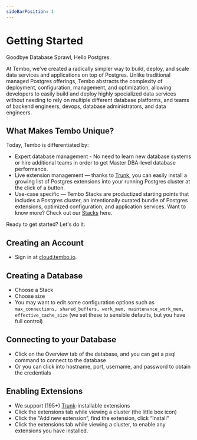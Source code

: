 ```yaml
---
sideBarPosition: 1
---
```


# Getting Started

Goodbye Database Sprawl, Hello Postgres.

At Tembo, we've created a radically simpler way to build, deploy, and scale data services and applications on top of Postgres. Unlike traditional managed Postgres offerings, Tembo abstracts the complexity of deployment, configuration, management, and optimization, allowing developers to easily build and deploy highly specialized data services without needing to rely on multiple different database platforms, and teams of backend engineers, devops, database administrators, and data engineers.

## What Makes Tembo Unique?

Today, Tembo is differentiated by:

-   Expert database management - No need to learn new database systems or hire additional teams in order to get Master DBA-level database performance.
-   Live extension management — thanks to [Trunk](https://www.pgt.dev), you can easily install a growing list of Postgres extensions into your running Postgres cluster at the click of a button.
-   Use-case specific — Tembo Stacks are productized starting points that includes a Postgres cluster, an intentionally curated bundle of Postgres extensions, optimized configuration, and application services. Want to know more? Check out our [Stacks](https://tembo.io/docs/category/tembo-stacks) here.

Ready to get started? Let's do it.

## Creating an Account

-   Sign in at [cloud.tembo.io](https://cloud.tembo.io/).

## Creating a Database

-   Choose a Stack
-   Choose size
-   You may want to edit some configuration options such as `max_connections, shared_buffers, work_mem, maintenance_work_mem, effective_cache_size` (we set these to sensible defaults, but you have full control)

## Connecting to your Database

-   Click on the Overview tab of the database, and you can get a psql command to connect to the database
-   Or you can click into hostname, port, username, and password to obtain the credentials

## Enabling Extensions

-   We support (195+) [Trunk](https://www.pgt.dev)-installable extensions
-   Click the extensions tab while viewing a cluster (the little box icon)
-   Click the "Add new extension”, find the extension, click “Install”
-   Click the extensions tab while viewing a cluster, to enable any extensions you have installed.
